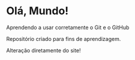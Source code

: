 # Olá, Mundo!
 Aprendendo a usar corretamente o Git e o GitHub
 
 Repositório criado para fins de aprendizagem.

 Alteração diretamente do site!
